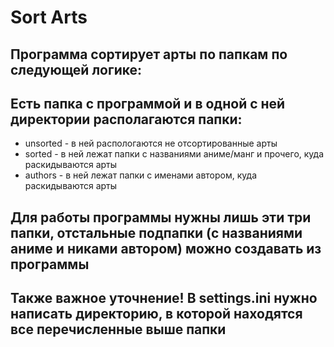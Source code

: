 # Sort Arts
## Программа сортирует арты по папкам по следующей логике:
## Есть папка с программой и в одной с ней директории располагаются папки:
- unsorted - в ней распологаются не отсортированные арты
- sorted - в ней лежат папки с названиями аниме/манг и прочего, куда раскидываются арты
- authors - в ней лежат папки с именами автором, куда раскидываются арты

## Для работы программы нужны лишь эти три папки, отстальные подпапки (с названиями аниме и никами автором) можно создавать из программы
## Также важное уточнение! В settings.ini нужно написать директорию, в которой находятся все перечисленные выше папки
